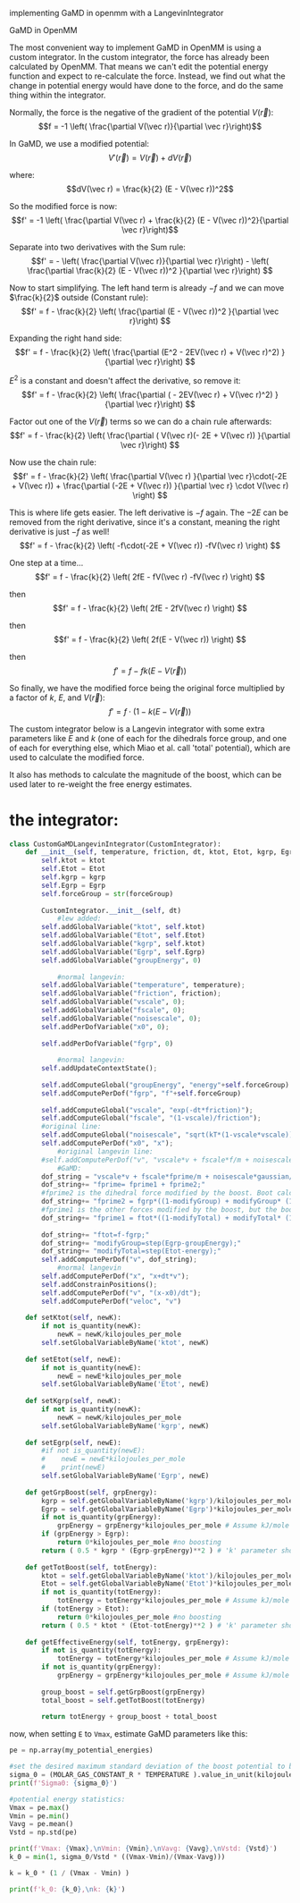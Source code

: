 implementing GaMD in openmm with a LangevinIntegrator


GaMD in OpenMM

The most convenient way to implement GaMD in OpenMM is using a custom integrator. In the custom integrator, the force has already been calculated by OpenMM. That means we can't edit the potential energy function and expect to re-calculate the force. Instead, we find out what the change in potential energy would have done to the force, and do the same thing within the integrator.

Normally, the force is the negative of the gradient of the potential $V(\vec r)$: $$f = -1 \left( \frac{\partial V(\vec r)}{\partial \vec r}\right)$$

In GaMD, we use a modified potential:
$$V'(\vec r) = V(\vec r) + dV(\vec r)$$

where:
$$dV(\vec r) = \frac{k}{2} (E - V(\vec r))^2$$

So the modified force is now:
$$f' = -1 \left( \frac{\partial V(\vec r) + \frac{k}{2} (E - V(\vec r))^2}{\partial \vec r}\right)$$

Separate into two derivatives with the Sum rule:
$$f' = - \left( \frac{\partial V(\vec r)}{\partial \vec r}\right) - \left( \frac{\partial \frac{k}{2} (E - V(\vec r))^2 }{\partial \vec r}\right) $$

Now to start simplifying. The left hand term is already $-f$ and we can move $\frac{k}{2}$ outside (Constant rule):
$$f' = f - \frac{k}{2} \left( \frac{\partial (E - V(\vec r))^2 }{\partial \vec r}\right) $$

Expanding the right hand side:
$$f' = f - \frac{k}{2} \left( \frac{\partial (E^2 - 2EV(\vec r) + V(\vec r)^2) }{\partial \vec r}\right) $$

$E^2$ is a constant and doesn't affect the derivative, so remove it:
$$f' = f - \frac{k}{2} \left( \frac{\partial ( - 2EV(\vec r) + V(\vec r)^2) }{\partial \vec r}\right) $$

Factor out one of the $V(\vec r)$ terms so we can do a chain rule afterwards:
$$f' = f - \frac{k}{2} \left( \frac{\partial ( V(\vec r)(- 2E + V(\vec r)) }{\partial \vec r}\right) $$

Now use the chain rule:
$$f' = f - \frac{k}{2} \left( \frac{\partial V(\vec r) }{\partial \vec r}\cdot(-2E + V(\vec r)) + \frac{\partial (-2E + V(\vec r)) }{\partial \vec r} \cdot V(\vec r) \right) $$

This is where life gets easier. The left derivative is $-f$ again. The $-2E$ can be removed from the right derivative, since it's a constant, meaning the right derivative is just $-f$ as well!
$$f' = f - \frac{k}{2} \left( -f\cdot(-2E + V(\vec r)) -fV(\vec r) \right) $$

One step at a time...
$$f' = f - \frac{k}{2} \left( 2fE - fV(\vec r) -fV(\vec r) \right) $$

then $$f' = f - \frac{k}{2} \left( 2fE - 2fV(\vec r) \right) $$

then $$f' = f - \frac{k}{2} \left( 2f(E - V(\vec r)) \right) $$

then $$f' = f - fk \left( E - V(\vec r) \right) $$

So finally, we have the modified force being the original force multiplied by a factor of $k$, $E$, and $V(\vec r)$:
$$f' = f \cdot (1 - k(E - V(\vec r) )$$

The custom integrator below is a Langevin integrator with some extra parameters like $E$ and $k$ (one of each for the dihedrals force group, and one of each for everything else, which Miao et al. call 'total' potential), which are used to calculate the modified force.

It also has methods to calculate the magnitude of the boost, which can be used later to re-weight the free energy estimates.



# the integrator:

```python
class CustomGaMDLangevinIntegrator(CustomIntegrator):
    def __init__(self, temperature, friction, dt, ktot, Etot, kgrp, Egrp, forceGroup):
        self.ktot = ktot 
        self.Etot = Etot 
        self.kgrp = kgrp
        self.Egrp = Egrp
        self.forceGroup = str(forceGroup)
        
        CustomIntegrator.__init__(self, dt)
            #lew added:
        self.addGlobalVariable("ktot", self.ktot)
        self.addGlobalVariable("Etot", self.Etot)
        self.addGlobalVariable("kgrp", self.ktot)
        self.addGlobalVariable("Egrp", self.Egrp)
        self.addGlobalVariable("groupEnergy", 0)
        
            #normal langevin:  
        self.addGlobalVariable("temperature", temperature);
        self.addGlobalVariable("friction", friction);
        self.addGlobalVariable("vscale", 0);
        self.addGlobalVariable("fscale", 0);
        self.addGlobalVariable("noisescale", 0);
        self.addPerDofVariable("x0", 0);
        
        self.addPerDofVariable("fgrp", 0)
        
            #normal langevin:                                                                  
        self.addUpdateContextState();
        
        self.addComputeGlobal("groupEnergy", "energy"+self.forceGroup)
        self.addComputePerDof("fgrp", "f"+self.forceGroup)
        
        self.addComputeGlobal("vscale", "exp(-dt*friction)");
        self.addComputeGlobal("fscale", "(1-vscale)/friction");
        #original line:                
        self.addComputeGlobal("noisescale", "sqrt(kT*(1-vscale*vscale)); kT=0.00831451*temperature");
        self.addComputePerDof("x0", "x");
            #original langevin line:                                                                                      
        #self.addComputePerDof("v", "vscale*v + fscale*f/m + noisescale*gaussian/sqrt(m)");  
            #GaMD:
        dof_string = "vscale*v + fscale*fprime/m + noisescale*gaussian/sqrt(m);"
        dof_string+= "fprime= fprime1 + fprime2;"
        #fprime2 is the dihedral force modified by the boost. Boot calculated using group only. 
        dof_string+= "fprime2 = fgrp*((1-modifyGroup) + modifyGroup* (1 - kgrp*(Egrp - groupEnergy)) ) ;"
        #fprime1 is the other forces modified by the boost, but the boost is calculated using TOTAL energy. 
        dof_string+= "fprime1 = ftot*((1-modifyTotal) + modifyTotal* (1 - ktot*(Etot - energy)) );"
        
        dof_string+= "ftot=f-fgrp;"
        dof_string+= "modifyGroup=step(Egrp-groupEnergy);"
        dof_string+= "modifyTotal=step(Etot-energy);"
        self.addComputePerDof("v", dof_string); 
            #normal langevin                                            
        self.addComputePerDof("x", "x+dt*v");
        self.addConstrainPositions();
        self.addComputePerDof("v", "(x-x0)/dt");
        self.addComputePerDof("veloc", "v")
        
    def setKtot(self, newK):
        if not is_quantity(newK):
            newK = newK/kilojoules_per_mole
        self.setGlobalVariableByName('ktot', newK)
        
    def setEtot(self, newE):
        if not is_quantity(newE):
            newE = newE*kilojoules_per_mole
        self.setGlobalVariableByName('Etot', newE)
        
    def setKgrp(self, newK):
        if not is_quantity(newK):
            newK = newK/kilojoules_per_mole
        self.setGlobalVariableByName('kgrp', newK)
        
    def setEgrp(self, newE):
        #if not is_quantity(newE):
        #    newE = newE*kilojoules_per_mole
        #    print(newE)
        self.setGlobalVariableByName('Egrp', newE)
          
    def getGrpBoost(self, grpEnergy):
        kgrp = self.getGlobalVariableByName('kgrp')/kilojoules_per_mole
        Egrp = self.getGlobalVariableByName('Egrp')*kilojoules_per_mole
        if not is_quantity(grpEnergy):
            grpEnergy = grpEnergy*kilojoules_per_mole # Assume kJ/mole
        if (grpEnergy > Egrp):
            return 0*kilojoules_per_mole #no boosting
        return ( 0.5 * kgrp * (Egrp-grpEnergy)**2 ) # 'k' parameter should instead be per kj/mol
    
    def getTotBoost(self, totEnergy):
        ktot = self.getGlobalVariableByName('ktot')/kilojoules_per_mole
        Etot = self.getGlobalVariableByName('Etot')*kilojoules_per_mole
        if not is_quantity(totEnergy):
            totEnergy = totEnergy*kilojoules_per_mole # Assume kJ/mole
        if (totEnergy > Etot):
            return 0*kilojoules_per_mole #no boosting
        return ( 0.5 * ktot * (Etot-totEnergy)**2 ) # 'k' parameter should instead be per kj/mol
        
    def getEffectiveEnergy(self, totEnergy, grpEnergy):
        if not is_quantity(totEnergy):
            totEnergy = totEnergy*kilojoules_per_mole # Assume kJ/mole
        if not is_quantity(grpEnergy):
            grpEnergy = grpEnergy*kilojoules_per_mole # Assume kJ/mole
        
        group_boost = self.getGrpBoost(grpEnergy)
        total_boost = self.getTotBoost(totEnergy)
        
        return totEnergy + group_boost + total_boost
```


now, when setting `E` to `Vmax`, estimate GaMD parameters like this:

```python
pe = np.array(my_potential_energies)

#set the desired maximum standard deviation of the boost potential to be 10kT: 
sigma_0 = (MOLAR_GAS_CONSTANT_R * TEMPERATURE ).value_in_unit(kilojoule_per_mole) * 10
print(f'Sigma0: {sigma_0}')

#potential energy statistics:
Vmax = pe.max()
Vmin = pe.min()
Vavg = pe.mean()
Vstd = np.std(pe)

print(f'Vmax: {Vmax},\nVmin: {Vmin},\nVavg: {Vavg},\nVstd: {Vstd}')
k_0 = min(1, sigma_0/Vstd * ((Vmax-Vmin)/(Vmax-Vavg)))

k = k_0 * (1 / (Vmax - Vmin) )

print(f'k_0: {k_0},\nk: {k}')
```
